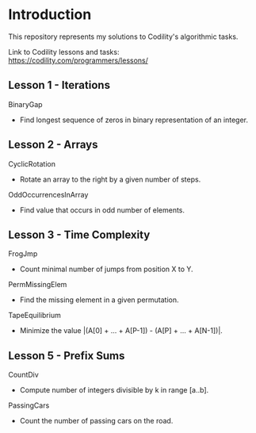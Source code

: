 Introduction
============

This repository represents my solutions to Codility's algorithmic tasks.

Link to Codility lessons and tasks: https://codility.com/programmers/lessons/


Lesson 1 - Iterations
--------------------
BinaryGap
* Find longest sequence of zeros in binary representation of an integer.


Lesson 2 - Arrays
----------------
CyclicRotation
* Rotate an array to the right by a given number of steps.

OddOccurrencesInArray
* Find value that occurs in odd number of elements.


Lesson 3 - Time Complexity
-------------------------
FrogJmp
* Count minimal number of jumps from position X to Y.

PermMissingElem
* Find the missing element in a given permutation. 

TapeEquilibrium
* Minimize the value |(A[0] + ... + A[P-1]) - (A[P] + ... + A[N-1])|.


Lesson 5 - Prefix Sums
--------------------
CountDiv
* Compute number of integers divisible by k in range [a..b].

PassingCars
* Count the number of passing cars on the road.